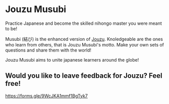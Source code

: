 # Jouzu Musubi
Practice Japanese and become the skilled nihongo master you were meant to be!

Musubi (結び) is the enhanced version of [Jouzu](https://github.com/prausela/jouzu). Knoledgeable are the ones who learn from others, that is Jouzu Musubi's motto. Make your own sets of questions and share them with the world! 

Jouzu Musubi aims to unite japanese learners around the globe!

## Would you like to leave feedback for Jouzu? Feel free!
https://forms.gle/9WcJKA1mmf1BgTyk7
